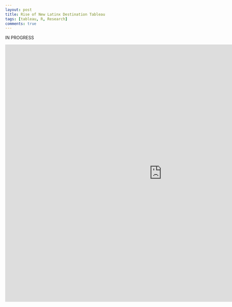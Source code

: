 ```yaml
---
layout: post
title: Rise of New Latinx Destination Tableau
tags: [tableau, R, Research] 
comments: true
---
```



IN PROGRESS


<iframe seamless frameborder="0" 
src="https://public.tableau.com/views/LatinxDestination/Story1?:language=en&:display_count=y&publish=yes&:toolbar=n&:origin=viz_share_link"
width = '1010' height = '830' ></iframe>
